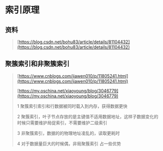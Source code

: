 # 索引原理

## 资料

> [https://blog.csdn.net/bohu83/article/details/81104432](https://blog.csdn.net/bohu83/article/details/81104432)

## 聚簇索引和非聚簇索引

> [https://www.cnblogs.com/jiawen010/p/11805241.html](https://www.cnblogs.com/jiawen010/p/11805241.html)
>
> [https://my.oschina.net/xiaoyoung/blog/3046779](https://my.oschina.net/xiaoyoung/blog/3046779)
>
> 1 聚簇索引索引和行数据被同时载入到内存，获得数据更快
>
> 2 聚簇索引，叶子节点存放的是主键值不适用数据地址，这样子数据变化的时候只需要维护局促索引，不需要维护二级索引
>
> 3 非聚簇索引，数据的的物理地址凌乱的，读取更耗时
>
> 4 对于数据量巨大的时候偶，非局聚簇索引 占一些优势



